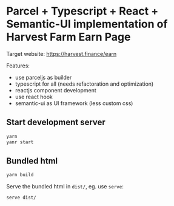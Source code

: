 # Parcel + Typescript + React + Semantic-UI implementation of Harvest Farm Earn Page

Target website: https://harvest.finance/earn

Features:

- use parceljs as builder
- typescript for all (needs refactoration and optimization)
- reactjs component development
- use react hook
- semantic-ui as UI framework (less custom css)

## Start development server

```sh
yarn
yanr start
```

## Bundled html

```sh
yarn build
```

Serve the bundled html in `dist/`, eg. use `serve`:

```sh
serve dist/
```